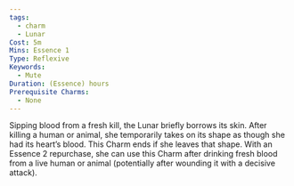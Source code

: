 ```yaml
---
tags:
  - charm
  - Lunar
Cost: 5m
Mins: Essence 1
Type: Reflexive
Keywords:
  - Mute
Duration: (Essence) hours
Prerequisite Charms:
  - None
---
```

Sipping blood from a fresh kill, the Lunar briefly borrows its skin. After killing a human or animal, she temporarily takes on its shape as though she had its heart’s blood. This Charm ends if she leaves that shape. With an Essence 2 repurchase, she can use this Charm after drinking fresh blood from a live human or animal (potentially after wounding it with a decisive attack).